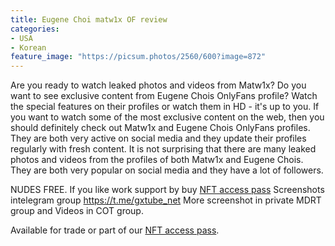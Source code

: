 ```yaml
---
title: Eugene Choi matw1x OF review
categories:
- USA
- Korean
feature_image: "https://picsum.photos/2560/600?image=872"
---
```


Are you ready to watch leaked photos and videos from Matw1x? Do you want to see exclusive content from Eugene Chois OnlyFans profile? Watch the special features on their profiles or watch them in HD - it's up to you. If you want to watch some of the most exclusive content on the web, then you should definitely check out Matw1x and Eugene Chois OnlyFans profiles. They are both very active on social media and they update their profiles regularly with fresh content. It is not surprising that there are many leaked photos and videos from the profiles of both Matw1x and Eugene Chois. They are both very popular on social media and they have a lot of followers.

<!-- more -->



NUDES FREE. If you like work support by buy [NFT access pass](https://opensea.io/collection/thevinylshacktastycollection?search%5BsortAscending%5D=true&search%5BsortBy%5D=PRICE&search%5Btoggles%5D%5B0%5D=BUY_NOW)
Screenshots intelegram group https://t.me/gxtube_net More screenshot in private MDRT group and Videos in COT group.

Available for trade or part of our [NFT access pass](https://opensea.io/collection/thevinylshacktastycollection?search%5BsortAscending%5D=true&search%5BsortBy%5D=PRICE&search%5Btoggles%5D%5B0%5D=BUY_NOW). 

